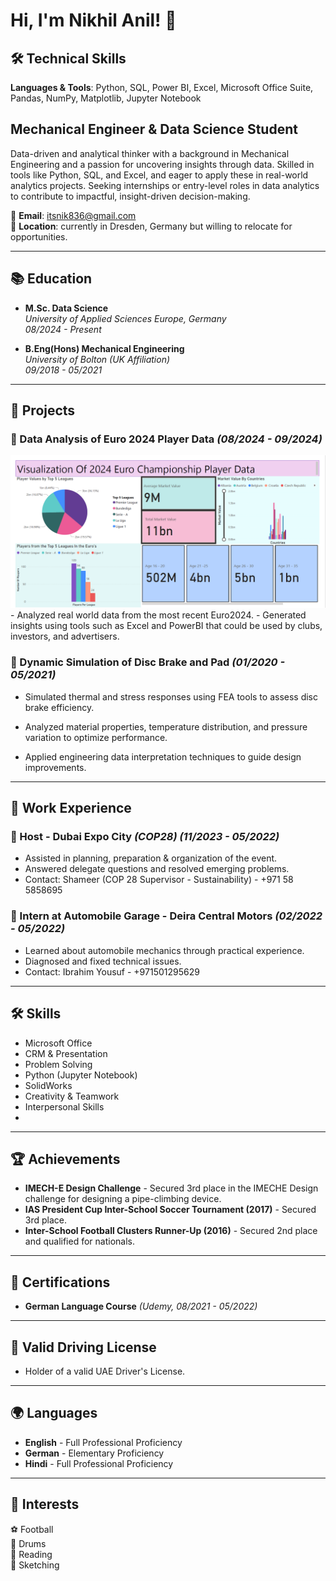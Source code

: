# Hi, I'm Nikhil Anil! 👋

## 🛠️ Technical Skills

**Languages & Tools**: Python, SQL, Power BI, Excel, Microsoft Office Suite, Pandas, NumPy, Matplotlib, Jupyter Notebook

## Mechanical Engineer & Data Science Student

Data-driven and analytical thinker with a background in Mechanical Engineering and a passion for uncovering insights through data. Skilled in tools like Python, SQL, and Excel, and eager to apply these in real-world analytics projects. Seeking internships or entry-level roles in data analytics to contribute to impactful, insight-driven decision-making.

📧 **Email**: itsnik836@gmail.com  
📍 **Location**: currently in Dresden, Germany but willing to relocate for opportunities. 

---

## 📚 Education

- **M.Sc. Data Science**  
  *University of Applied Sciences Europe, Germany*  
  *08/2024 - Present*
  
- **B.Eng(Hons) Mechanical Engineering**  
  *University of Bolton (UK Affiliation)*  
  *09/2018 - 05/2021*

---

## 🚀 Projects

### 🔹 Data Analysis of Euro 2024 Player Data *(08/2024 - 09/2024)*
<img src="assests.img/dssvisualization.png" alt="Euro 2024 Visualization" width="600"/>
- Analyzed real world data from the most recent Euro2024.
- Generated insights using tools such as Excel and PowerBI that could be used by clubs, investors, and advertisers.

### 🔹 Dynamic Simulation of Disc Brake and Pad *(01/2020 - 05/2021)*
- Simulated thermal and stress responses using FEA tools to assess disc brake efficiency.

- Analyzed material properties, temperature distribution, and pressure variation to optimize performance.

- Applied engineering data interpretation techniques to guide design improvements.

---

## 💼 Work Experience

### 🔹 Host - Dubai Expo City *(COP28)* *(11/2023 - 05/2022)*
- Assisted in planning, preparation & organization of the event.
- Answered delegate questions and resolved emerging problems.
- Contact: Shameer (COP 28 Supervisor - Sustainability) - +971 58 5858695

### 🔹 Intern at Automobile Garage - Deira Central Motors *(02/2022 - 05/2022)*
- Learned about automobile mechanics through practical experience.
- Diagnosed and fixed technical issues.
- Contact: Ibrahim Yousuf - +971501295629

---

## 🛠 Skills

- Microsoft Office  
- CRM & Presentation  
- Problem Solving  
- Python (Jupyter Notebook)  
- SolidWorks  
- Creativity & Teamwork  
- Interpersonal Skills
- 

---

## 🏆 Achievements

- **IMECH-E Design Challenge** - Secured 3rd place in the IMECHE Design challenge for designing a pipe-climbing device.
- **IAS President Cup Inter-School Soccer Tournament (2017)** - Secured 3rd place.
- **Inter-School Football Clusters Runner-Up (2016)** - Secured 2nd place and qualified for nationals.

---

## 📜 Certifications

- **German Language Course** *(Udemy, 08/2021 - 05/2022)*

---

## 🚗 Valid Driving License

- Holder of a valid UAE Driver's License.

---

## 🌍 Languages

- **English** - Full Professional Proficiency
- **German** - Elementary Proficiency
- **Hindi** - Full Professional Proficiency

---

## 🎯 Interests

⚽ Football  
🥁 Drums  
📖 Reading  
🎨 Sketching  

